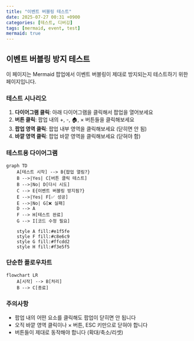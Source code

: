 ```yaml
---
title: "이벤트 버블링 테스트"
date: 2025-07-27 00:31 +0900
categories: [테스트, 디버깅]
tags: [mermaid, event, test]
mermaid: true
---
```


## 이벤트 버블링 방지 테스트

이 페이지는 Mermaid 팝업에서 이벤트 버블링이 제대로 방지되는지 테스트하기 위한 페이지입니다.

### 테스트 시나리오

1. **다이어그램 클릭**: 아래 다이어그램을 클릭해서 팝업을 열어보세요
2. **버튼 클릭**: 팝업 내의 +, -, 🏠, × 버튼들을 클릭해보세요
3. **팝업 영역 클릭**: 팝업 내부 영역을 클릭해보세요 (닫히면 안 됨)
4. **바깥 영역 클릭**: 팝업 바깥 영역을 클릭해보세요 (닫혀야 함)

### 테스트용 다이어그램

```mermaid
graph TD
    A[테스트 시작] --> B{팝업 열림?}
    B -->|Yes| C[버튼 클릭 테스트]
    B -->|No| D[다시 시도]
    C --> E{이벤트 버블링 방지됨?}
    E -->|Yes| F[✅ 성공]
    E -->|No| G[❌ 실패]
    D --> A
    F --> H[테스트 완료]
    G --> I[코드 수정 필요]
    
    style A fill:#e1f5fe
    style F fill:#c8e6c9
    style G fill:#ffcdd2
    style H fill:#f3e5f5
```

### 단순한 플로우차트

```mermaid
flowchart LR
    A[시작] --> B[처리]
    B --> C[종료]
```

### 주의사항

- 팝업 내의 어떤 요소를 클릭해도 팝업이 닫히면 안 됩니다
- 오직 바깥 영역 클릭이나 × 버튼, ESC 키만으로 닫혀야 합니다
- 버튼들이 제대로 동작해야 합니다 (확대/축소/리셋)
